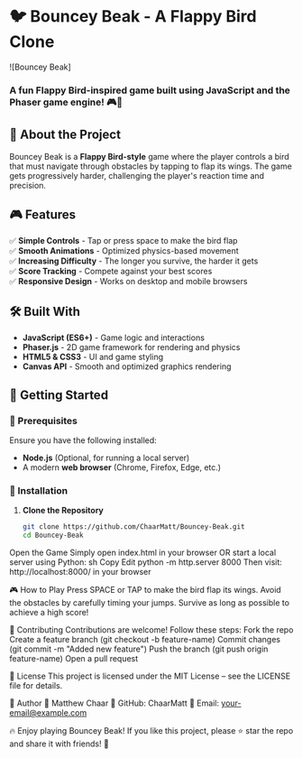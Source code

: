 # 🐦 Bouncey Beak - A Flappy Bird Clone

![Bouncey Beak] 

### **A fun Flappy Bird-inspired game built using JavaScript and the Phaser game engine! 🎮🚀**  

## 📌 About the Project
Bouncey Beak is a **Flappy Bird-style** game where the player controls a bird that must navigate through obstacles by tapping to flap its wings. The game gets progressively harder, challenging the player's reaction time and precision.

## 🎮 Features
✅ **Simple Controls** - Tap or press space to make the bird flap  
✅ **Smooth Animations** - Optimized physics-based movement  
✅ **Increasing Difficulty** - The longer you survive, the harder it gets  
✅ **Score Tracking** - Compete against your best scores  
✅ **Responsive Design** - Works on desktop and mobile browsers  

## 🛠️ Built With
- **JavaScript (ES6+)** - Game logic and interactions  
- **Phaser.js** - 2D game framework for rendering and physics  
- **HTML5 & CSS3** - UI and game styling  
- **Canvas API** - Smooth and optimized graphics rendering  

## 🚀 Getting Started

### 🔹 Prerequisites
Ensure you have the following installed:  
- **Node.js** (Optional, for running a local server)  
- A modern **web browser** (Chrome, Firefox, Edge, etc.)

### 🔹 Installation

1. **Clone the Repository**  
   ```sh
   git clone https://github.com/ChaarMatt/Bouncey-Beak.git
   cd Bouncey-Beak
Open the Game
Simply open index.html in your browser
OR start a local server using Python:
sh
Copy
Edit
python -m http.server 8000
Then visit: http://localhost:8000/ in your browser

🎮 How to Play
Press SPACE or TAP to make the bird flap its wings.
Avoid the obstacles by carefully timing your jumps.
Survive as long as possible to achieve a high score!

🤝 Contributing
Contributions are welcome! Follow these steps:
Fork the repo
Create a feature branch (git checkout -b feature-name)
Commit changes (git commit -m "Added new feature")
Push the branch (git push origin feature-name)
Open a pull request

📜 License
This project is licensed under the MIT License – see the LICENSE file for details.

🎯 Author
👤 Matthew Chaar
🔗 GitHub: ChaarMatt
📧 Email: your-email@example.com

🔥 Enjoy playing Bouncey Beak! If you like this project, please ⭐ star the repo and share it with friends! 🚀
